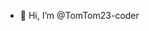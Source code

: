 - 👋 Hi, I’m @TomTom23-coder



<!---
TomTom23-coder/TomTom23-coder is a ✨ special ✨ repository because its `README.md` (this file) appears on your GitHub profile.
You can click the Preview link to take a look at your changes.
--->
